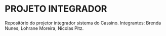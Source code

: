 # PROJETO INTEGRADOR
 Repositório do projetor integrador sistema do Cassino.
 Integrantes: Brenda Nunes, Lohrane Moreira, Nicolas Pitz. 
